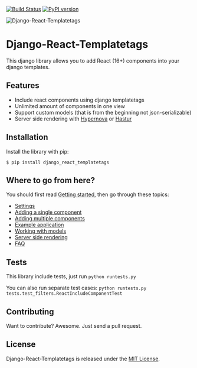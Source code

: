 [![Build Status](https://travis-ci.org/Frojd/django-react-templatetags.svg?branch=master)](https://travis-ci.org/Frojd/django-react-templatetags)
[![PyPI version](https://badge.fury.io/py/django_react_templatetags.svg)](https://badge.fury.io/py/django_react_templatetags)

![Django-React-Templatetags](https://raw.githubusercontent.com/frojd/django-react-templatetags/develop/img/django-react-templatetags-logo.png)

# Django-React-Templatetags

This django library allows you to add React (16+) components into your django templates.


## Features

- Include react components using django templatetags
- Unlimited amount of components in one view
- Support custom models (that is from the beginning not json-serializable)
- Server side rendering with [Hypernova](https://github.com/airbnb/hypernova) or [Hastur](https://github.com/frojd/Hastur)


## Installation

Install the library with pip:

```
$ pip install django_react_templatetags
```


## Where to go from here?

You should first read [Getting started](https://github.com/Frojd/django-react-templatetags/blob/develop/docs/getting-started.md), then go through these topics:
- [Settings](https://github.com/Frojd/django-react-templatetags/blob/develop/docs/settings.md)
- [Adding a single component](https://github.com/Frojd/django-react-templatetags/blob/develop/docs/example-single-component.md)
- [Adding multiple components](https://github.com/Frojd/django-react-templatetags/blob/develop/docs/example-multiple-components.md)
- [Example application](https://github.com/Frojd/django-react-templatetags/blob/develop/docs/example-application.md)
- [Working with models](https://github.com/Frojd/django-react-templatetags/blob/develop/docs/working-with-models.md)
- [Server side rendering](https://github.com/Frojd/django-react-templatetags/blob/develop/docs/server-side-rendering.md)
- [FAQ](https://github.com/Frojd/django-react-templatetags/blob/develop/docs/faq.md)


## Tests

This library include tests, just run `python runtests.py`

You can also run separate test cases: `python runtests.py tests.test_filters.ReactIncludeComponentTest`


## Contributing

Want to contribute? Awesome. Just send a pull request.


## License

Django-React-Templatetags is released under the [MIT License](http://www.opensource.org/licenses/MIT).
